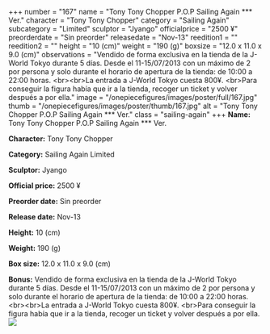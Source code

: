 +++
number = "167"
name = "Tony Tony Chopper P.O.P Sailing Again *** Ver."
character = "Tony Tony Chopper"
category = "Sailing Again"
subcategory = "Limited"
sculptor = "Jyango"
officialprice = "2500 ¥"
preorderdate = "Sin preorder"
releasedate = "Nov-13"
reedition1 = ""
reedition2 = ""
height = "10 (cm)"
weight = "190 (g)"
boxsize = "12.0 x 11.0 x 9.0 (cm)"
observations = "Vendido de forma exclusiva en la tienda de la J-World Tokyo durante 5 días. Desde el 11-15/07/2013 con un máximo de 2 por persona y solo durante el horario de apertura de la tienda: de 10:00 a 22:00 horas. &lt;br&gt;&lt;br&gt;La entrada a J-World Tokyo cuesta 800¥. &lt;br&gt;Para conseguir la figura había que ir a la tienda, recoger un ticket y volver después a por ella."
image = "/onepiecefigures/images/poster/full/167.jpg"
thumb = "/onepiecefigures/images/poster/thumb/167.jpg"
alt = "Tony Tony Chopper P.O.P Sailing Again *** Ver."
class = "sailing-again"
+++
**Name:** Tony Tony Chopper P.O.P Sailing Again *** Ver.

**Character:** Tony Tony Chopper

**Category:** Sailing Again  Limited 

**Sculptor:** Jyango

**Official price:** 2500 ¥

**Preorder date:** Sin preorder

**Release date:** Nov-13

**Height:** 10 (cm)

**Weight:** 190 (g)

**Box size:** 12.0 x 11.0 x 9.0 (cm)

**Bonus:** Vendido de forma exclusiva en la tienda de la J-World Tokyo durante 5 días. Desde el 11-15/07/2013 con un máximo de 2 por persona y solo durante el horario de apertura de la tienda: de 10:00 a 22:00 horas. &lt;br&gt;&lt;br&gt;La entrada a J-World Tokyo cuesta 800¥. &lt;br&gt;Para conseguir la figura había que ir a la tienda, recoger un ticket y volver después a por ella.
<img src="/onepiecefigures/images/poster/thumb/167.jpg">